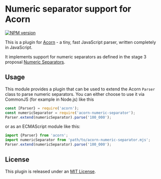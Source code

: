 # Numeric separator support for Acorn

[![NPM version](https://img.shields.io/npm/v/acorn-numeric-separator.svg)](https://www.npmjs.org/package/acorn-numeric-separator)

This is a plugin for [Acorn](http://marijnhaverbeke.nl/acorn/) - a tiny, fast JavaScript parser, written completely in JavaScript.

It implements support for numeric separators as defined in the stage 3 proposal [Numeric Separators](https://github.com/tc39/proposal-numeric-separator).

## Usage

This module provides a plugin that can be used to extend the Acorn `Parser` class to parse numeric separators.
You can either choose to use it via CommonJS (for example in Node.js) like this

```javascript
const [Parser} = require('acorn');
const numericSeparator = require('acorn-numeric-separator');
Parser.extend(numericSeparator).parse('100_000');
```

or as an ECMAScript module like this:

```javascript
import {Parser} from 'acorn';
import numericSeparator from 'path/to/acorn-numeric-separator.mjs';
Parser.extend(numericSeparator).parse('100_000');
```

## License

This plugin is released under an [MIT License](./LICENSE).
